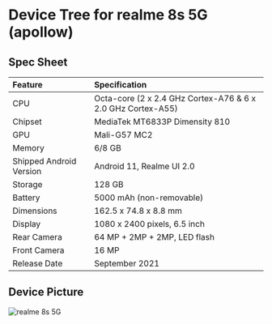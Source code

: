 # Device Tree for realme 8s 5G (apollow)

## Spec Sheet

| Feature                 | Specification                                               |
| :---------------------- | :---------------------------------------------------------- |
| CPU                     | Octa-core (2 x 2.4 GHz Cortex-A76 & 6 x 2.0 GHz Cortex-A55) |
| Chipset                 | MediaTek MT6833P Dimensity 810                              |
| GPU                     | Mali-G57 MC2                                                |
| Memory                  | 6/8 GB                                                      |
| Shipped Android Version | Android 11, Realme UI 2.0                                   |
| Storage                 | 128 GB                                                      |
| Battery                 | 5000 mAh (non-removable)                                    |
| Dimensions              | 162.5 x 74.8 x 8.8 mm                                       |
| Display                 | 1080 x 2400 pixels, 6.5 inch                                |
| Rear Camera             | 64 MP + 2MP + 2MP, LED flash                                |
| Front Camera            | 16 MP                                                       |
| Release Date            | September 2021                                              |

## Device Picture

![realme 8s 5G](https://www.91-cdn.com/hub/wp-content/uploads/2021/09/Realme-8s-5G-1.jpg?tr=q-100 "realme 8s 5G")
